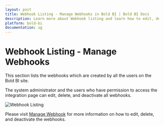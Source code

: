 ```yaml
---
layout: post
title: Webhook Listing - Manage Webhooks in Bold BI | Bold BI Docs
description: Learn more about Webhook listing and learn how to edit, delete, and deactivate all webhooks created by all users on the site on the Bold BI site's admin page.
platform: bold-bi
documentation: ug
---
```


# Webhook Listing - Manage Webhooks

This section lists the webhooks which are created by all the users on the Bold BI site. 

The system administrator and the users who have permission to access the integration page can edit, delete, and deactivate all webhooks.

![Webhook Listing](/bold-bi-docs/static/assets/embedded/site-administration/images/webhook-listing.png#width=60%)

Please visit [Manage Webhook](/embedded-bi/webhook/) for more information on how to edit, delete, and deactivate the webhooks.